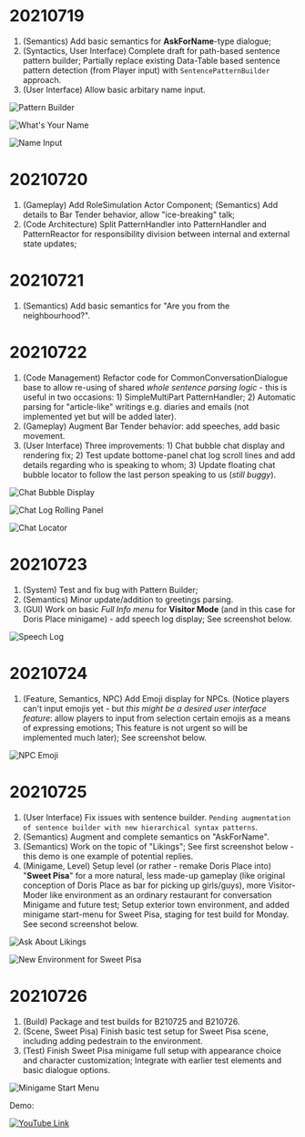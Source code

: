 # 20210719

1. (Semantics) Add basic semantics for **AskForName**-type dialogue;
2. (Syntactics, User Interface) Complete draft for path-based sentence pattern builder; Partially replace existing Data-Table based sentence pattern detection (from Player input) with `SentencePatternBuilder` approach.
3. (User Interface) Allow basic arbitary name input.

![Pattern Builder](https://github.com/Charles-Zhang-Deep-Dive/Deep-Dive-Dev-Central/blob/4163bec9249938c03840fdad7061ce5f4a9644c4/images/Screenshot2021071901.png)

![What's Your Name](https://github.com/Charles-Zhang-Deep-Dive/Deep-Dive-Dev-Central/blob/4163bec9249938c03840fdad7061ce5f4a9644c4/images/Screenshot2021071902.png)

![Name Input](https://github.com/Charles-Zhang-Deep-Dive/Deep-Dive-Dev-Central/blob/main/Screenshots/20210719_03.png)

# 20210720

1. (Gameplay) Add RoleSimulation Actor Component; (Semantics) Add details to Bar Tender behavior, allow "ice-breaking" talk;
2. (Code Architecture) Split PatternHandler into PatternHandler and PatternReactor for responsibility division between internal and external state updates;

# 20210721

1. (Semantics) Add basic semantics for "Are you from the neighbourhood?".

# 20210722

1. (Code Management) Refactor code for CommonConversationDialogue base to allow re-using of shared *whole sentence parsing logic* - this is useful in two occasions: 1) SimpleMultiPart PatternHandler; 2) Automatic parsing for "article-like" writings e.g. diaries and emails (not implemented yet but will be added later).
2. (Gameplay) Augment Bar Tender behavior: add speeches, add basic movement.
3. (User Interface) Three improvements: 1) Chat bubble chat display and rendering fix; 2) Test update bottome-panel chat log scroll lines and add details regarding who is speaking to whom; 3) Update floating chat bubble locator to follow the last person speaking to us (*still buggy*).

![Chat Bubble Display](https://github.com/Charles-Zhang-Deep-Dive/Deep-Dive-Dev-Central/blob/a685e003addb940f7f93b1c68a4c67e5025dc194/Screenshots/20210722_01.jpg)

![Chat Log Rolling Panel](https://github.com/Charles-Zhang-Deep-Dive/Deep-Dive-Dev-Central/blob/a685e003addb940f7f93b1c68a4c67e5025dc194/Screenshots/20210722_02.png)

![Chat Locator](https://github.com/Charles-Zhang-Deep-Dive/Deep-Dive-Dev-Central/blob/a685e003addb940f7f93b1c68a4c67e5025dc194/Screenshots/20210722_03.png)

# 20210723

1. (System) Test and fix bug with Pattern Builder;
2. (Semantics) Minor update/addition to greetings parsing.
3. (GUI) Work on basic *Full Info menu* for **Visitor Mode** (and in this case for Doris Place minigame) - add speech log display; See screenshot below.

![Speech Log](https://github.com/Charles-Zhang-Deep-Dive/Deep-Dive-Dev-Central/blob/main/Screenshots/20210723_01.png)

# 20210724

1. (Feature, Semantics, NPC) Add Emoji display for NPCs. (Notice players can't input emojis yet - but *this might be a desired user interface feature*: allow players to input from selection certain emojis as a means of expressing emotions; This feature is not urgent so will be implemented much later); See screenshot below.

![NPC Emoji](https://github.com/Charles-Zhang-Deep-Dive/Deep-Dive-Dev-Central/blob/main/Screenshots/20210724_01.png)

# 20210725

1. (User Interface) Fix issues with sentence builder. `Pending augmentation of sentence builder with new hierarchical syntax patterns`.
2. (Semantics) Augment and complete semantics on "AskForName".
3. (Semantics) Work on the topic of "Likings"; See first screenshot below - this demo is one example of potential replies.
4. (Minigame, Level) Setup level (or rather - remake Doris Place into) "**Sweet Pisa**" for a more natural, less made-up gameplay (like original conception of Doris Place as bar for picking up girls/guys), more Visitor-Moder like environment as an ordinary restaurant for conversation Minigame and future test; Setup exterior town environment, and added minigame start-menu for Sweet Pisa, staging for test build for Monday. See second screenshot below.

![Ask About Likings](https://github.com/Charles-Zhang-Deep-Dive/Deep-Dive-Dev-Central/blob/main/Screenshots/20210725_01.jpg)

![New Environment for Sweet Pisa](https://github.com/Charles-Zhang-Deep-Dive/Deep-Dive-Dev-Central/blob/main/Screenshots/20210725_02.jpg)

# 20210726

1. (Build) Package and test builds for B210725 and B210726.
2. (Scene, Sweet Pisa) Finish basic test setup for Sweet Pisa scene, including adding pedestrain to the environment.
3. (Test) Finish Sweet Pisa minigame full setup with appearance choice and character customization; Integrate with earlier test elements and basic dialogue options.

![Minigame Start Menu](https://github.com/Charles-Zhang-Deep-Dive/Deep-Dive-Dev-Central/blob/main/Screenshots/20210726_01.jpg)

Demo: 

[![YouTube Link](https://github.com/Charles-Zhang-Deep-Dive/Deep-Dive-Dev-Central/blob/main/Screenshots/20210726_02.jpg)](https://youtu.be/Rd8E-iSiLZ0)